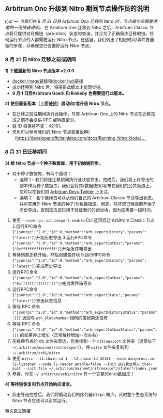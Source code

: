 ## Arbitrum One 升级到 Nitro 期间节点操作员的说明

_tl;dr — 当我们在 8 月 31 日将 Arbitrum One 迁移到 Nitro 时，节点操作员需要遵循的一组快速说明。_
在 Arbitrum One 迁移到 Nitro 之后，Arbitrum Classic 节点将只提供对经典链（pre-nitro）状态的查询，并且为了正确同步迁移的链，任何运行节点的人都需要运行 Nitro 节点。在这里，我们列出了相应时间/事件要遵循的步骤，以确保您已设置好运行 Nitro 节点。

### 8 月 31 日 Nitro 迁移之前或期间

**1) 下载最新的 Nitro 节点版本 v2.0.0**
- [docker image链接](https://hub.docker.com/r/offchainlabs/nitro-node/tags?page=1&name=v2.0.0-292bbc4)和[docker hub链接](https://hub.docker.com/r/offchainlabs/nitro-node/tags?page=1&name=v2.0.0-292bbc4)
- 成功迁移到 Nitro 后，将需要此版本才能同步链。
- **9 月 1 日后Arbitrum Goerli 和 Rinkeby 也需要运行此版本。**

**2) 使用最新版本（上面链接）启动和/或升级 Nitro 节点。**

- 在迁移之前或期间执行此操作，尽管 Arbitrum One 上的 Nitro 节点在迁移完成之前不会提供 RPC 或响应请求。
- 链 ID 将保持不变：42161。
- 您也可以参考我们的[Nitro 节点部署说明]（https://developer.offchainlabs.com/docs/Running_Nitro_Node）。

### **8 月 31 日迁移期间**

**3) 给 Nitro 节点一个种子数据库，用于初始链同步。**

- 对于种子数据库，有两个选项：
    - 选项 1 - 我们将在迁移期间执行链状态导出，完成后，我们将上传导出的副本作为种子数据库。我们会将其(数据快照)发布在我们的公共频道上，您可以在我们的 [Arbitrum Devs Twitter](https://twitter.com/ArbitrumDevs) 上关注。
    - 选项 2 - 各个操作员可以从他们自己的 Arbitrum Classic 节点导出状态，并将其用作 Nitro 节点的种子/创世数据库。但是，除非您已经提前开始了历史导出，否则这应该只用于验证我们的创世块，因为这需要一段时间。

1. 使用 `--node.rpc.nitroexport.enable` CLI 选项启动 Arbitrum Classic 节点
2.运行RPC命令`{"jsonrpc":"2.0","id":0,"method":"arb_exportHistory","params":["latest"]}`开始历史导出
3.运行RPC命令`{"jsonrpc":"2.0","id":0,"method":"arb_exportOutbox","params":["0xffffffffffffffff"]}`开始发件箱导出
4. 等待硝基迁移开始，然后创建最终块
5.运行RPC命令`{"jsonrpc":"2.0","id":0,"method":"arb_exportHistory","params":["latest"]}`完成历史导出
6. 运行RPC命令`{"jsonrpc":"2.0","id":0,"method":"arb_exportOutbox","params":["0xffffffffffffffff"]}`完成发件箱导出
7. 运行RPC命令`{"jsonrpc":"2.0","id":0,"method":"arb_exportState","params":["latest"]}`导出状态信息
8. 等待 RPC 命令 `{"jsonrpc":"2.0","id":0,"method":"arb_exportHistoryStatus","params":[]}` 返回与 `eth_blockNumber` 相同的值如果还没有
9. 等待 RPC 命令 `{"jsonrpc":"2.0","id":0,"method":"arb_exportOutboxStatus","params":[]}` 的结果停止增加（正常每秒增加一次左右）
10. 在经典节点的 db 文件夹旁边，您会找到一个 `nitroexport` 文件夹（通常位于 `~/.arbitrum/mainnet/nitroexport`）。将 `nitro` 文件夹复制到 `~/.arbitrum/arb1/nitro`
11. 使用 `nitro --l1.chain-id 1 --l2.chain-id 42161 --node.dangerous.no-l1-listener --node.l1-reader.enable=false --init 执行状态导入.then-quit --init.file ~/.arbitrum/mainnet/nitroexport/state/*/index.json`
12. 恭喜，你在 `~/.arbitrum/arb1/nitro` 有一个完整的nitro数据库！

**4) 等待链恢复和节点开始响应请求。**

- 状态导出完成后，我们将启动我们的序列器和 rpc 端点，此时整个生态系统的 Nitro 节点应该可以正常运行。

英文[原文链接](https://arbitrum.notion.site/EXTERNAL-Instructions-for-Node-Operators-During-the-Arbitrum-One-Migration-to-Nitro-bed55327954542c8939bbf7886e82ee8)